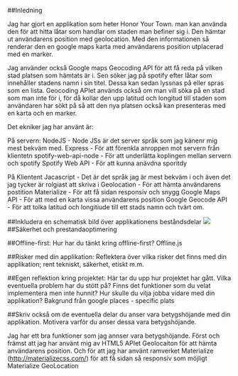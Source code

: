 ##Inledning 
 
Jag har gjort en applikation som heter Honor Your Town. man kan använda den för att hitta låtar som handlar om staden man befiner sig i. Den hämtar ut användarens position med geolocation. Med den informationen så renderar den en google maps karta med användarens position utplacerad med en marker. 

Jag använder också Google maps Geocoding API för att få reda på vilken stad platsen som hämtats är i. Sen söker jag på spotify efter låtar som innehåller stadens namn i sin titel. Dessa kan sedan lyssnas på eller spras som en lista. Geocoding APIet används också om man vill söka på en stad som man inte för i, för då kollar den upp latitud och longitud till staden som användaren har sökt på så att den nya platsen också kan presenteras med en karta och en marker. 

Det ekniker jag har använt är:


På servern: 
NodeJS - Node JSs är det server språk som jag känenr mig mest bekväm med. 
Express - För att förenkla anroppen mot servern från klientetn
spotify-web-api-node - För att underlätta koplingen mellan servern och spotify
Spotify Web API - För att kunna anävdna sporitdy

På Klientent
Jacascript - Det är det språk jag är mest bekväm i och även det jag tycker är rolgiast att skriva i
Geolocation - För att hämta användarens postition
Materialize - För att få sidan responsiv och snygg
Google Maps API - För att med en karta vissa användarens position
Google Geocode API - För att tolka latitud och longitiude till ett stads namn och tvärt om. 

##Inkludera en schematisk bild över applikationens beståndsdelar 
<img src="utkast.png">
##Säkerhet och prestandaoptimering 

##Offline-first: Hur har du tänkt kring offline-first?
Offline.js

##Risker med din applikation: Reflektera över vilka risker det finns med din applikation; rent tekniskt, säkerhet, etiskt m.m.


##Egen reflektion kring projektet: Här tar du upp hur projektet har gått. Vilka eventuella problem har du stött på? Finns det funktioner som du velat implementera men inte hunnit? Hur skulle du vilja jobba vidare med din applikation?
Bakgrund från google places - specific plats 

##Skriv också om de eventuella delar du anser vara betygshöjande med din applikation. Motivera varför du anser dessa vara betygshöjande.

Jag har ett bra funktioner som jag annser vara betygshöjande. Först och främst att jag har använt mig av HTML5 APIet Geolocaiton för att hämta användarens position.
 Och för att jag har använt ramverket Materialize (http://materializecss.com/) för att få sidan så responsiv som möjligt
Materialize
GeoLocation
